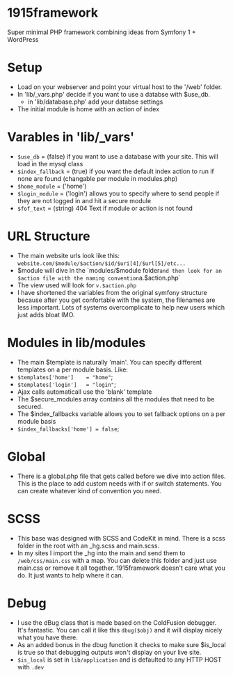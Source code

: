 # 1915framework
Super minimal PHP framework combining ideas from Symfony 1 + WordPress

# Setup
- Load on your webserver and point your virtual host to the '/web' folder.
- In 'lib/_vars.php' decide if you want to use a databse with $use_db.
  - in 'lib/database.php' add your databse settings
- The initial module is home with an action of index

# Varables in 'lib/_vars'
- `$use_db` = (false) if you want to use a database with your site. This will load in the mysql class
- `$index_fallback` = (true) if you want the default index action to run if none are found (changable per module in modules.php)
- `$home_module` = ('home') 
- `$login_module` = ('login') allows you to specify where to send people if they are not logged in and hit a secure module
- `$fof_text` = (string) 404 Text if module or action is not found

# URL Structure
- The main website urls look like this: `website.com/$module/$action/$id/$uri[4]/$url[5]/etc...`
- $module will dive in the `modules/$module folder` and then look for an $action file with the naming convention `a.$action.php`
- The view used will look for `v.$action.php`
- I have shortened the variables from the original symfony structure because after you get confortable with the system, the filenames are less important. Lots of systems overcomplicate to help new users which just adds bloat IMO.

# Modules in lib/modules
- The main $template is naturally 'main'. You can specify different templates on a per module basis. Like:
-   `$templates['home']    = "home"`;
-   `$templates['login']   = "login"`;
- Ajax calls automaticall use the 'blank' template
- The $secure_modules array contains all the modules that need to be secured.
- The $index_fallbacks variable allows you to set fallback options on a per module basis
-   `$index_fallbacks['home'] = false`;

# Global
- There is a global.php file that gets called before we dive into action files. This is the place to add custom needs with if or switch statements. You can create whatever kind of convention you need.

# SCSS
- This base was designed with SCSS and CodeKit in mind. There is a scss folder in the root with an _hg.scss and main.scss.
- In my sites I import the _hg into the main and send them to `/web/css/main.css` with a map. You can delete this folder and just use main.css or remove it all together. 1915framework doesn't care what you do. It just wants to help where it can.

# Debug
- I use the dBug class that is made based on the ColdFusion debugger. It's fantastic. You can call it like this `dbug($obj)` and it will display nicely what you have there.
- As an added bonus in the dbug function it checks to make sure $is_local is true so that debugging outputs won't display on your live site.
-   `$is_local` is set in `lib/application` and is defaulted to any HTTP HOST with `.dev`
